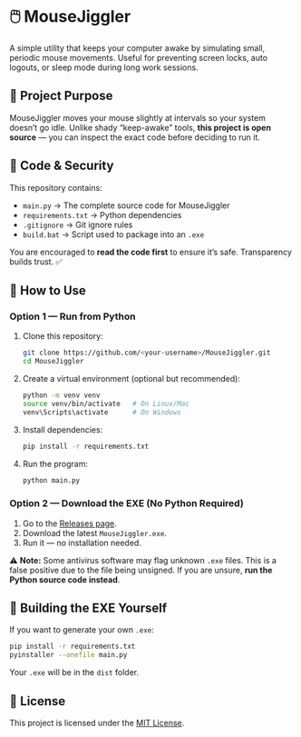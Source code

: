 # 🖱️ MouseJiggler
A simple utility that keeps your computer awake by simulating small, periodic mouse movements. Useful for preventing screen locks, auto logouts, or sleep mode during long work sessions.

## 📜 Project Purpose
MouseJiggler moves your mouse slightly at intervals so your system doesn’t go idle. Unlike shady “keep-awake” tools, **this project is open source** — you can inspect the exact code before deciding to run it.

## 📂 Code & Security
This repository contains:  
- `main.py` → The complete source code for MouseJiggler  
- `requirements.txt` → Python dependencies  
- `.gitignore` → Git ignore rules  
- `build.bat` → Script used to package into an `.exe`  

You are encouraged to **read the code first** to ensure it’s safe. Transparency builds trust. ✅

## 🚀 How to Use
### Option 1 — Run from Python
1. Clone this repository:  
   ```bash
   git clone https://github.com/<your-username>/MouseJiggler.git  
   cd MouseJiggler  
   ```
2. Create a virtual environment (optional but recommended):  
   ```bash
   python -m venv venv  
   source venv/bin/activate   # On Linux/Mac  
   venv\Scripts\activate      # On Windows  
   ```
3. Install dependencies:  
   ```bash
   pip install -r requirements.txt  
   ```
4. Run the program:  
   ```bash
   python main.py  
   ```

### Option 2 — Download the EXE (No Python Required)
1. Go to the [Releases page](https://github.com/alwe009/MouseJiggler/releases/tag/v1.0.0).
2. Download the latest `MouseJiggler.exe`.  
3. Run it — no installation needed.  

⚠️ **Note:** Some antivirus software may flag unknown `.exe` files. This is a false positive due to the file being unsigned. If you are unsure, **run the Python source code instead**.

## 🔧 Building the EXE Yourself
If you want to generate your own `.exe`:  
```bash
pip install -r requirements.txt  
pyinstaller --onefile main.py  
```
Your `.exe` will be in the `dist` folder.

## 📜 License
This project is licensed under the [MIT License](LICENSE).
